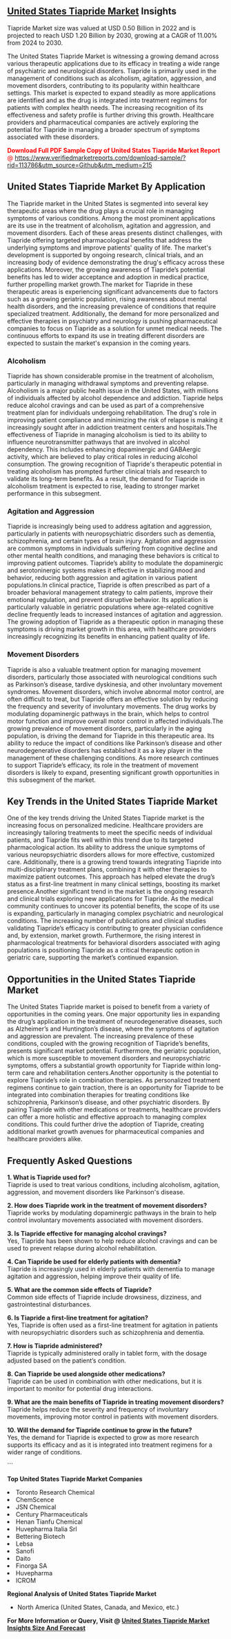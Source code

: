 <h2><a href="https://www.verifiedmarketreports.com/download-sample/?rid=113786&amp;utm_source=Github&amp;utm_medium=215" target="_blank">United States Tiapride Market</a> Insights</h2><p>Tiapride Market size was valued at USD 0.50 Billion in 2022 and is projected to reach USD 1.20 Billion by 2030, growing at a CAGR of 11.00% from 2024 to 2030.</p><p><p>The United States Tiapride Market is witnessing a growing demand across various therapeutic applications due to its efficacy in treating a wide range of psychiatric and neurological disorders. Tiapride is primarily used in the management of conditions such as alcoholism, agitation, aggression, and movement disorders, contributing to its popularity within healthcare settings. This market is expected to expand steadily as more applications are identified and as the drug is integrated into treatment regimens for patients with complex health needs. The increasing recognition of its effectiveness and safety profile is further driving this growth. Healthcare providers and pharmaceutical companies are actively exploring the potential for Tiapride in managing a broader spectrum of symptoms associated with these disorders. <p><span class=""><span style="color: #ff0000;"><strong>Download Full PDF Sample Copy of United States Tiapride Market Report</strong> @ </span><a href="https://www.verifiedmarketreports.com/download-sample/?rid=113786&amp;utm_source=Github&amp;utm_medium=215" target="_blank">https://www.verifiedmarketreports.com/download-sample/?rid=113786&amp;utm_source=Github&amp;utm_medium=215</a></span></p></p><h2>United States Tiapride Market By Application</h2><p>The Tiapride market in the United States is segmented into several key therapeutic areas where the drug plays a crucial role in managing symptoms of various conditions. Among the most prominent applications are its use in the treatment of alcoholism, agitation and aggression, and movement disorders. Each of these areas presents distinct challenges, with Tiapride offering targeted pharmacological benefits that address the underlying symptoms and improve patients' quality of life. The market's development is supported by ongoing research, clinical trials, and an increasing body of evidence demonstrating the drug's efficacy across these applications. Moreover, the growing awareness of Tiapride’s potential benefits has led to wider acceptance and adoption in medical practice, further propelling market growth.The market for Tiapride in these therapeutic areas is experiencing significant advancements due to factors such as a growing geriatric population, rising awareness about mental health disorders, and the increasing prevalence of conditions that require specialized treatment. Additionally, the demand for more personalized and effective therapies in psychiatry and neurology is pushing pharmaceutical companies to focus on Tiapride as a solution for unmet medical needs. The continuous efforts to expand its use in treating different disorders are expected to sustain the market's expansion in the coming years.</p><h3>Alcoholism</h3><p>Tiapride has shown considerable promise in the treatment of alcoholism, particularly in managing withdrawal symptoms and preventing relapse. Alcoholism is a major public health issue in the United States, with millions of individuals affected by alcohol dependence and addiction. Tiapride helps reduce alcohol cravings and can be used as part of a comprehensive treatment plan for individuals undergoing rehabilitation. The drug's role in improving patient compliance and minimizing the risk of relapse is making it increasingly sought after in addiction treatment centers and hospitals.The effectiveness of Tiapride in managing alcoholism is tied to its ability to influence neurotransmitter pathways that are involved in alcohol dependency. This includes enhancing dopaminergic and GABAergic activity, which are believed to play critical roles in reducing alcohol consumption. The growing recognition of Tiapride's therapeutic potential in treating alcoholism has prompted further clinical trials and research to validate its long-term benefits. As a result, the demand for Tiapride in alcoholism treatment is expected to rise, leading to stronger market performance in this subsegment.</p><h3>Agitation and Aggression</h3><p>Tiapride is increasingly being used to address agitation and aggression, particularly in patients with neuropsychiatric disorders such as dementia, schizophrenia, and certain types of brain injury. Agitation and aggression are common symptoms in individuals suffering from cognitive decline and other mental health conditions, and managing these behaviors is critical to improving patient outcomes. Tiapride’s ability to modulate the dopaminergic and serotoninergic systems makes it effective in stabilizing mood and behavior, reducing both aggression and agitation in various patient populations.In clinical practice, Tiapride is often prescribed as part of a broader behavioral management strategy to calm patients, improve their emotional regulation, and prevent disruptive behavior. Its application is particularly valuable in geriatric populations where age-related cognitive decline frequently leads to increased instances of agitation and aggression. The growing adoption of Tiapride as a therapeutic option in managing these symptoms is driving market growth in this area, with healthcare providers increasingly recognizing its benefits in enhancing patient quality of life.</p><h3>Movement Disorders</h3><p>Tiapride is also a valuable treatment option for managing movement disorders, particularly those associated with neurological conditions such as Parkinson’s disease, tardive dyskinesia, and other involuntary movement syndromes. Movement disorders, which involve abnormal motor control, are often difficult to treat, but Tiapride offers an effective solution by reducing the frequency and severity of involuntary movements. The drug works by modulating dopaminergic pathways in the brain, which helps to control motor function and improve overall motor control in affected individuals.The growing prevalence of movement disorders, particularly in the aging population, is driving the demand for Tiapride in this therapeutic area. Its ability to reduce the impact of conditions like Parkinson’s disease and other neurodegenerative disorders has established it as a key player in the management of these challenging conditions. As more research continues to support Tiapride’s efficacy, its role in the treatment of movement disorders is likely to expand, presenting significant growth opportunities in this subsegment of the market.</p><h2>Key Trends in the United States Tiapride Market</h2><p>One of the key trends driving the United States Tiapride market is the increasing focus on personalized medicine. Healthcare providers are increasingly tailoring treatments to meet the specific needs of individual patients, and Tiapride fits well within this trend due to its targeted pharmacological action. Its ability to address the unique symptoms of various neuropsychiatric disorders allows for more effective, customized care. Additionally, there is a growing trend towards integrating Tiapride into multi-disciplinary treatment plans, combining it with other therapies to maximize patient outcomes. This approach has helped elevate the drug’s status as a first-line treatment in many clinical settings, boosting its market presence.Another significant trend in the market is the ongoing research and clinical trials exploring new applications for Tiapride. As the medical community continues to uncover its potential benefits, the scope of its use is expanding, particularly in managing complex psychiatric and neurological conditions. The increasing number of publications and clinical studies validating Tiapride’s efficacy is contributing to greater physician confidence and, by extension, market growth. Furthermore, the rising interest in pharmacological treatments for behavioral disorders associated with aging populations is positioning Tiapride as a critical therapeutic option in geriatric care, supporting the market’s continued expansion.</p><h2>Opportunities in the United States Tiapride Market</h2><p>The United States Tiapride market is poised to benefit from a variety of opportunities in the coming years. One major opportunity lies in expanding the drug’s application in the treatment of neurodegenerative diseases, such as Alzheimer’s and Huntington’s disease, where the symptoms of agitation and aggression are prevalent. The increasing prevalence of these conditions, coupled with the growing recognition of Tiapride’s benefits, presents significant market potential. Furthermore, the geriatric population, which is more susceptible to movement disorders and neuropsychiatric symptoms, offers a substantial growth opportunity for Tiapride within long-term care and rehabilitation centers.Another opportunity is the potential to explore Tiapride’s role in combination therapies. As personalized treatment regimens continue to gain traction, there is an opportunity for Tiapride to be integrated into combination therapies for treating conditions like schizophrenia, Parkinson’s disease, and other psychiatric disorders. By pairing Tiapride with other medications or treatments, healthcare providers can offer a more holistic and effective approach to managing complex conditions. This could further drive the adoption of Tiapride, creating additional market growth avenues for pharmaceutical companies and healthcare providers alike.</p><h2>Frequently Asked Questions</h2><p><b>1. What is Tiapride used for?</b><br> Tiapride is used to treat various conditions, including alcoholism, agitation, aggression, and movement disorders like Parkinson's disease.</p><p><b>2. How does Tiapride work in the treatment of movement disorders?</b><br> Tiapride works by modulating dopaminergic pathways in the brain to help control involuntary movements associated with movement disorders.</p><p><b>3. Is Tiapride effective for managing alcohol cravings?</b><br> Yes, Tiapride has been shown to help reduce alcohol cravings and can be used to prevent relapse during alcohol rehabilitation.</p><p><b>4. Can Tiapride be used for elderly patients with dementia?</b><br> Tiapride is increasingly used in elderly patients with dementia to manage agitation and aggression, helping improve their quality of life.</p><p><b>5. What are the common side effects of Tiapride?</b><br> Common side effects of Tiapride include drowsiness, dizziness, and gastrointestinal disturbances.</p><p><b>6. Is Tiapride a first-line treatment for agitation?</b><br> Yes, Tiapride is often used as a first-line treatment for agitation in patients with neuropsychiatric disorders such as schizophrenia and dementia.</p><p><b>7. How is Tiapride administered?</b><br> Tiapride is typically administered orally in tablet form, with the dosage adjusted based on the patient’s condition.</p><p><b>8. Can Tiapride be used alongside other medications?</b><br> Tiapride can be used in combination with other medications, but it is important to monitor for potential drug interactions.</p><p><b>9. What are the main benefits of Tiapride in treating movement disorders?</b><br> Tiapride helps reduce the severity and frequency of involuntary movements, improving motor control in patients with movement disorders.</p><p><b>10. Will the demand for Tiapride continue to grow in the future?</b><br> Yes, the demand for Tiapride is expected to grow as more research supports its efficacy and as it is integrated into treatment regimens for a wider range of conditions.</p>```</p><p><strong>Top United States Tiapride Market Companies</strong></p><div data-test-id=""><p><li>Toronto Research Chemical</li><li> ChemScence</li><li> JSN Chemical</li><li> Century Pharmaceuticals</li><li> Henan Tianfu Chemical</li><li> Huvepharma Italia Srl</li><li> Bettering Biotech</li><li> Lebsa</li><li> Sanofi</li><li> Daito</li><li> Finorga SA</li><li> Huvepharma</li><li> ICROM</li></p><div><strong>Regional Analysis of&nbsp;United States Tiapride Market</strong></div><ul><li dir="ltr"><p dir="ltr">North America&nbsp;(United States, Canada, and Mexico, etc.)</p></li></ul><p><strong>For More Information or Query, Visit @&nbsp;</strong><strong><a href="https://www.verifiedmarketreports.com/product/global-tiapride-market-insights-forecast-to-2025/?utm_source=Github&amp;utm_medium=215" target="_blank">United States Tiapride Market Insights Size And Forecast</a></strong></p></div>
